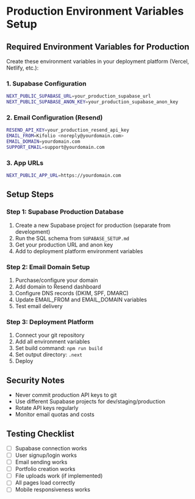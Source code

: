 # Production Environment Variables Setup

## Required Environment Variables for Production

Create these environment variables in your deployment platform (Vercel, Netlify, etc.):

### 1. Supabase Configuration
```bash
NEXT_PUBLIC_SUPABASE_URL=your_production_supabase_url
NEXT_PUBLIC_SUPABASE_ANON_KEY=your_production_supabase_anon_key
```

### 2. Email Configuration (Resend)
```bash
RESEND_API_KEY=your_production_resend_api_key
EMAIL_FROM=Kifolio <noreply@yourdomain.com>
EMAIL_DOMAIN=yourdomain.com
SUPPORT_EMAIL=support@yourdomain.com
```

### 3. App URLs
```bash
NEXT_PUBLIC_APP_URL=https://yourdomain.com
```

## Setup Steps

### Step 1: Supabase Production Database
1. Create a new Supabase project for production (separate from development)
2. Run the SQL schema from `SUPABASE_SETUP.md`
3. Get your production URL and anon key
4. Add to deployment platform environment variables

### Step 2: Email Domain Setup
1. Purchase/configure your domain
2. Add domain to Resend dashboard
3. Configure DNS records (DKIM, SPF, DMARC)
4. Update EMAIL_FROM and EMAIL_DOMAIN variables
5. Test email delivery

### Step 3: Deployment Platform
1. Connect your git repository
2. Add all environment variables
3. Set build command: `npm run build`
4. Set output directory: `.next`
5. Deploy

## Security Notes
- Never commit production API keys to git
- Use different Supabase projects for dev/staging/production
- Rotate API keys regularly
- Monitor email quotas and costs

## Testing Checklist
- [ ] Supabase connection works
- [ ] User signup/login works
- [ ] Email sending works
- [ ] Portfolio creation works
- [ ] File uploads work (if implemented)
- [ ] All pages load correctly
- [ ] Mobile responsiveness works